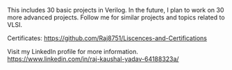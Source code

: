 This includes 30 basic projects in Verilog. In the future, I plan to work on 30 more advanced projects. Follow me for similar projects and topics related to VLSI.

Certificates:
https://github.com/Raj8751/Liscences-and-Certifications

Visit my LinkedIn profile for more information.
https://www.linkedin.com/in/raj-kaushal-yadav-64188323a/
